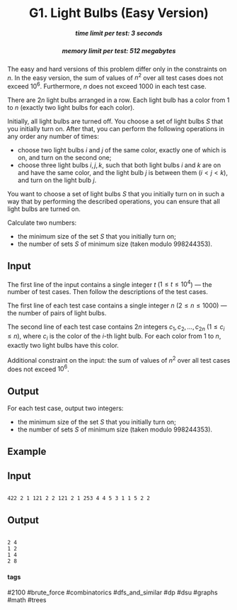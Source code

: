 <h1 style='text-align: center;'> G1. Light Bulbs (Easy Version)</h1>

<h5 style='text-align: center;'>time limit per test: 3 seconds</h5>
<h5 style='text-align: center;'>memory limit per test: 512 megabytes</h5>

The easy and hard versions of this problem differ only in the constraints on $n$. In the easy version, the sum of values of $n^2$ over all test cases does not exceed $10^6$. Furthermore, $n$ does not exceed $1000$ in each test case.

There are $2n$ light bulbs arranged in a row. Each light bulb has a color from $1$ to $n$ (exactly two light bulbs for each color).

Initially, all light bulbs are turned off. You choose a set of light bulbs $S$ that you initially turn on. After that, you can perform the following operations in any order any number of times:

* choose two light bulbs $i$ and $j$ of the same color, exactly one of which is on, and turn on the second one;
* choose three light bulbs $i, j, k$, such that both light bulbs $i$ and $k$ are on and have the same color, and the light bulb $j$ is between them ($i < j < k$), and turn on the light bulb $j$.

You want to choose a set of light bulbs $S$ that you initially turn on in such a way that by performing the described operations, you can ensure that all light bulbs are turned on.

Calculate two numbers:

* the minimum size of the set $S$ that you initially turn on;
* the number of sets $S$ of minimum size (taken modulo $998244353$).
## Input

The first line of the input contains a single integer $t$ ($1 \le t \le 10^4$) — the number of test cases. Then follow the descriptions of the test cases.

The first line of each test case contains a single integer $n$ ($2 \le n \le 1000$) — the number of pairs of light bulbs.

The second line of each test case contains $2n$ integers $c_1, c_2, \dots, c_{2n}$ ($1 \le c_i \le n$), where $c_i$ is the color of the $i$-th light bulb. For each color from $1$ to $n$, exactly two light bulbs have this color.

Additional constraint on the input: the sum of values of $n^2$ over all test cases does not exceed $10^6$.

## Output

For each test case, output two integers:

* the minimum size of the set $S$ that you initially turn on;
* the number of sets $S$ of minimum size (taken modulo $998244353$).
## Example

## Input


```

422 2 1 121 2 2 121 2 1 253 4 4 5 3 1 1 5 2 2
```
## Output


```

2 4
1 2
1 4
2 8

```


#### tags 

#2100 #brute_force #combinatorics #dfs_and_similar #dp #dsu #graphs #math #trees 
